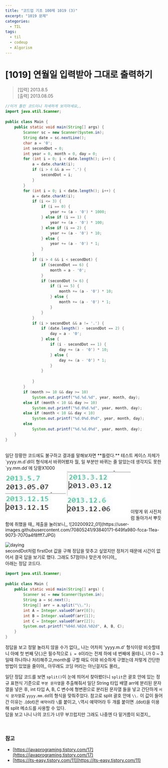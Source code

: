 ```yaml
---
title: "코드업 기초 100제 1019 (3)"
excerpt: "1019 문제"
categories: 
  - TIL
tags: 
  - til
  - codeup
  - Algorism
---
```

# [1019] 연월일 입력받아 그대로 출력하기
> [입력] 2013.8.5<br/>
  [출력] 2013.08.05

``` java
//이거 틀린 코드이니 자세하게 보지마세요,,
import java.util.Scanner;

public class Main {
    public static void main(String[] args) {
        Scanner sc = new Scanner(System.in);
		String date = sc.nextLine();
		char a = '0';
		int secondDot = 0;
		int year = 0, month = 0, day = 0;
		for (int i = 0; i < date.length(); i++) {
			a = date.charAt(i);
			if (i > 4 && a == '.') {
				secondDot = i;
			}
		}
		for (int i = 0; i < date.length(); i++) {
			a = date.charAt(i);
			if (i <= 3) {
				if (i == 0) {
					year += (a - '0') * 1000;
				} else if (i == 1) {
					year += (a - '0') * 100;
				} else if (i == 2) {
					year += (a - '0') * 10;
				} else {
					year += (a - '0') * 1;
				}
			}
			if (i > 4 && i < secondDot) {
				if (secondDot == 6) {
					month = a - '0';
				}
				if (secondDot != 6) {
					if (i == 5) {
						month += (a - '0') * 10;
					} else {
						month += (a - '0') * 1;
					}
				}
			}
			if (i > secondDot && a != '.') {
				if (date.length() - secondDot == 2) {
					day = a - '0';
				} else {
					if (i - secondDot == 1) {
						day += (a - '0') * 10;
					} else {
						day += (a - '0') * 1;
					}
				}

			}
		}
		if (month >= 10 && day >= 10)
			System.out.printf("%d.%d.%d", year, month, day);
		else if (month < 10 && day >= 10)
			System.out.printf("%d.0%d.%d", year, month, day);
		else if (month < 10 && day < 10)
			System.out.printf("%d.0%d.0%d", year, month, day);
		else
			System.out.printf("%d.%d.0%d", year, month, day);
    }
}
```
<br/>
일단 장황한 코드에도 불구하고 결과를 말해보자면 **틀렸다.** 테스트 케이스 자체가 `yyyy.m.d`dl이 형식에서 바뀌어봤자 월, 일 부분만 바뀌는 줄 알았는데 생각지도 못한 `yy.mm.dd`에 당황X1000 <br/>
<img src="/assets/img/codeup/20200922_02.jpg" style="float:left" width="400" height="150" /> <br/><br/>
<br/><br/><br/><br/><br/>
이렇게 위 사진처럼 돌아가서 뿌듯함에 취했을 때,, 제출을 눌러보니,,
![20200922_01](https://user-images.githubusercontent.com/70805241/93840171-649fa980-fcca-11ea-9073-7070a4f8fff7.JPG)
<br/>

![daying](https://user-images.githubusercontent.com/70805241/93847639-6f663880-fce2-11ea-99a9-58daa10b3f45.JPG)
<br/>
secondDot처럼 firstDot 값을 구해 정답을 맞추고 싶었지만 정처기 때문에 시간이 없어서 결국 답을 보기로 했다. 그래도 57점이나 맞은게 어디야,,<br/>
아래는 정답 코드다.
```java
import java.util.Scanner;
 
public class Main {
    public static void main(String[] args) {
        Scanner sc = new Scanner(System.in);
        String a = sc.next();
        String[] arr = a.split("\\.");
        int A = Integer.valueOf(arr[0]);
        int B = Integer.valueOf(arr[1]);
        int C = Integer.valueOf(arr[2]);
        System.out.printf("%04d.%02d.%02d", A, B, C);
    }
}
```
정답을 보고 정말 놀라지 않을 수가 없다,, 나는 어차피 'yyyy.m.d' 형식이랑 비슷할테니 아예 첫 번째 닷(.)은 필수적으로 `i = 0`이라는 전제 하에 네 번째에 올테니, i가 0 ~ 3일때 하나하나 처리해주고,month를 구할 때도 이와 비슷하게 구했는데 저렇게 간단한 방법이 있었을 줄이야,, 아무래도 코딩 머리는 아닌걸지도 몰라,, <br/>

일단 정답 코드를 보면 `split()`이 눈에 띄어서 찾아봤더니 `split`은 괄호 안에 있는 정규 표현식 기준으로 `부분 문자열`을 추출해줘서 일단 String 타입 배열 arr에 분리된 문자열을 넣은 후, int 타입 A, B, C 변수에 형변환으로 분리된 문자열 들을 넣고 간단하게 `서식 문자열`로 `yyyy.mm.dd`의 형식을 맞춰주었다. 참고로 split 괄호 안에 `\\.` 이 값이 들어간 이유는 .(dot)은 `예약어`라 `\`를 붙이고, `\`역시 예약어라 두 개를 붙이면 .(dot)을 이용해 split 메소드를 사용할 수 있다.
<br/>
답을 보고 나니 나의 코드가 너무 부끄럽지만 그래도 나중엔 다 밑거름이 되겠지,,

<br/>

### 참고
- [https://javaprograming.tistory.com/17](https://javaprograming.tistory.com/17)
- [https://its-easy.tistory.com/11](https://its-easy.tistory.com/11)